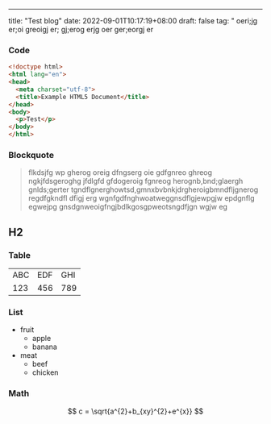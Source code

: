 ---
title: "Test blog"
date: 2022-09-01T10:17:19+08:00
draft: false
tag: "
 oeri;jg er;oi greoigj er; gj;erog erjg oer ger;eorgj er

### Code

```html
<!doctype html>
<html lang="en">
<head>
  <meta charset="utf-8">
  <title>Example HTML5 Document</title>
</head>
<body>
  <p>Test</p>
</body>
</html>

```

### Blockquote

> flkdsjfg wp gherog oreig dfngserg oie gdfgnreo ghreog ngkjfdsgeroghg jfdlgfd gfdogeroig fgnreog herognb,bnd;glaergh gnlds;gerter tgndflgnerghowtsd,gmnxbvbnkjdrgheroigbmndfljgnerog regdfgkndfl dfigj erg wgnfgdfnghwoatweggnsdflgjewpgjw epdgnflg egwejpg gnsdgnweoigfngjbdlkgosgpweotsngdfjgn wgjw eg

## H2

### Table

| | | |
| --- | --- | --- |
| ABC | EDF | GHI |
| 123 | 456 | 789 |

### List

- fruit
    - apple
    - banana
- meat
    - beef
    - chicken
    
### Math

$$
c = \sqrt{a^{2}+b_{xy}^{2}+e^{x}}
$$
